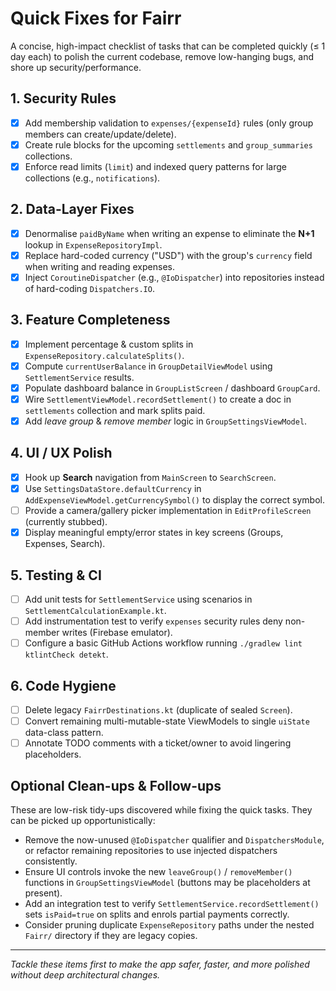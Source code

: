 # Quick Fixes for Fairr

A concise, high-impact checklist of tasks that can be completed quickly (≤ 1 day each) to polish the current codebase, remove low-hanging bugs, and shore up security/performance.

## 1. Security Rules
- [x] Add membership validation to `expenses/{expenseId}` rules (only group members can create/update/delete).
- [x] Create rule blocks for the upcoming `settlements` and `group_summaries` collections.
- [x] Enforce read limits (`limit`) and indexed query patterns for large collections (e.g., `notifications`).

## 2. Data-Layer Fixes
- [x] Denormalise `paidByName` when writing an expense to eliminate the **N+1** lookup in `ExpenseRepositoryImpl`.
- [x] Replace hard-coded currency ("USD") with the group's `currency` field when writing and reading expenses.
- [x] Inject `CoroutineDispatcher` (e.g., `@IoDispatcher`) into repositories instead of hard-coding `Dispatchers.IO`.

## 3. Feature Completeness
- [x] Implement percentage & custom splits in `ExpenseRepository.calculateSplits()`.
- [x] Compute `currentUserBalance` in `GroupDetailViewModel` using `SettlementService` results.
- [x] Populate dashboard balance in `GroupListScreen` / dashboard `GroupCard`.
- [x] Wire `SettlementViewModel.recordSettlement()` to create a doc in `settlements` collection and mark splits paid.
- [x] Add *leave group* & *remove member* logic in `GroupSettingsViewModel`.

## 4. UI / UX Polish
- [x] Hook up **Search** navigation from `MainScreen` to `SearchScreen`.
- [x] Use `SettingsDataStore.defaultCurrency` in `AddExpenseViewModel.getCurrencySymbol()` to display the correct symbol.
- [ ] Provide a camera/gallery picker implementation in `EditProfileScreen` (currently stubbed). 
- [x] Display meaningful empty/error states in key screens (Groups, Expenses, Search).

## 5. Testing & CI
- [ ] Add unit tests for `SettlementService` using scenarios in `SettlementCalculationExample.kt`.
- [ ] Add instrumentation test to verify `expenses` security rules deny non-member writes (Firebase emulator).
- [ ] Configure a basic GitHub Actions workflow running `./gradlew lint ktlintCheck detekt`.

## 6. Code Hygiene
- [ ] Delete legacy `FairrDestinations.kt` (duplicate of sealed `Screen`).
- [ ] Convert remaining multi-mutable-state ViewModels to single `uiState` data-class pattern.
- [ ] Annotate TODO comments with a ticket/owner to avoid lingering placeholders.

## Optional Clean-ups & Follow-ups

These are low-risk tidy-ups discovered while fixing the quick tasks. They can be picked up opportunistically:

- Remove the now-unused `@IoDispatcher` qualifier and `DispatchersModule`, or refactor remaining repositories to use injected dispatchers consistently.
- Ensure UI controls invoke the new `leaveGroup()` / `removeMember()` functions in `GroupSettingsViewModel` (buttons may be placeholders at present).
- Add an integration test to verify `SettlementService.recordSettlement()` sets `isPaid=true` on splits and enrols partial payments correctly.
- Consider pruning duplicate `ExpenseRepository` paths under the nested `Fairr/` directory if they are legacy copies.

---
_Tackle these items first to make the app safer, faster, and more polished without deep architectural changes._ 
